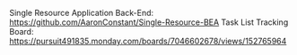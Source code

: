 Single Resource Application Back-End: https://github.com/AaronConstant/Single-Resource-BEA
Task List Tracking Board: https://pursuit491835.monday.com/boards/7046602678/views/152765964
